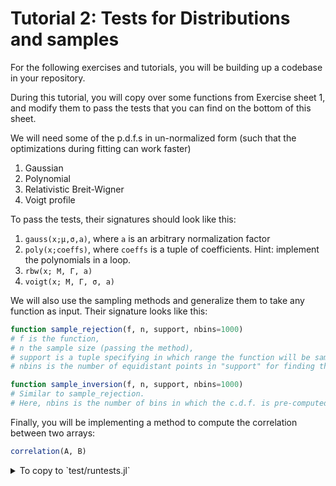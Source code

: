 # Tutorial 2: Tests for Distributions and samples

For the following exercises and tutorials, you will be building up a codebase in your repository.

During this tutorial, you will copy over some functions from Exercise sheet 1, and modify them to pass the tests that you can find on the bottom of this sheet.

We will need some of the p.d.f.s in un-normalized form (such that the optimizations during fitting can work faster)
1. Gaussian
2. Polynomial
3. Relativistic Breit-Wigner
4. Voigt profile

To pass the tests, their signatures should look like this:
1. `gauss(x;μ,σ,a)`, where `a` is an arbitrary normalization factor
2. `poly(x;coeffs)`, where `coeffs` is a tuple of coefficients. Hint: implement the polynomials in a loop.
3. `rbw(x; M, Γ, a)`
4. `voigt(x; M, Γ, σ, a)`

We will also use the sampling methods and generalize them to take any function as input. Their signature looks like this:

```julia
function sample_rejection(f, n, support, nbins=1000)
# f is the function,
# n the sample size (passing the method),
# support is a tuple specifying in which range the function will be sampled
# nbins is the number of equidistant points in "support" for finding the maximum of the function (the default value is 1000)
```

```julia
function sample_inversion(f, n, support, nbins=1000)
# Similar to sample_rejection.
# Here, nbins is the number of bins in which the c.d.f. is pre-computed. See lecture-02-a for details.
```

Finally, you will be implementing a method to compute the correlation between two arrays:
```julia
correlation(A, B)
```

<details> <summary> To copy to `test/runtests.jl`</summary>
Here is the code you copy over to your `test/runtests.jl` file

```julia
using Test
using DataAnalysisWS2425
using DataAnalysisWS2425.QuadGK
using DataAnalysisWS2425.Random

# test the implementation of gauss
@testset "gaussian" begin
    @test DataAnalysisWS2425.gauss(1.1;μ=0.4,σ=0.7,a=1.) == 0.6065306597126333
    @test DataAnalysisWS2425.gauss(2268.1;μ=2286.4,σ=7.,a=1.) == 0.03280268530267093
end

# test the implementation of poly
@testset "polynomials" begin
    @test DataAnalysisWS2425.poly(1.3;coeffs=(1.1,0.5)) == 1.75
    @test DataAnalysisWS2425.poly(1.3;coeffs=(0.,-0.5,0.3,1.7)) == 3.5919000000000008
end

# test the implementation of rbw
@testset "relativistic Breit-Wigner" begin
    @test DataAnalysisWS2425.rbw(1530.; M=1532., Γ=9., a=1532*1532.) == 0.010311498077081241
    @test DataAnalysisWS2425.rbw(11.3; M=12., Γ=.3, a=144.) == 0.5161732492496677
end

# test the implementation of voigt
@testset "Voigt profile" begin
    @test DataAnalysisWS2425.voigt(1530.; M=1532., Γ=9., σ=6., a=1532) == 0.10160430090139255
    @test DataAnalysisWS2425.voigt(4.2; M=4.3, Γ=.1, σ=.05, a=1.) == 0.1952796435889611
end

# test the implementation of sample_rejection
@testset "Rejection sampling" begin
    Random.seed!(1234)
    @test DataAnalysisWS2425.sample_rejection(x->DataAnalysisWS2425.gauss(x; μ=2286.4,σ=7.,a=1.),3,(2240.,2330.)) == [2284.4824880201377, 2290.863082333516, 2296.4114519317136]
    @test DataAnalysisWS2425.sample_rejection(x->DataAnalysisWS2425.voigt(x; M=1532., Γ=9., σ=6., a=1532),2,(1500.,1560.)) == [1535.3323235714606, 1534.4594091166991]
end

# test the implementation of sample_inversion
@testset "Inversion sampling" begin
    Random.seed!(1234)
    @test DataAnalysisWS2425.sample_inversion(x->DataAnalysisWS2425.gauss(x; μ=0.4,σ=0.7,a=1.),4,(-4.,4.)) == [0.5438341871307295, 1.733853123918199, 0.4335500428402825, 1.1008379801314545]
    @test DataAnalysisWS2425.sample_inversion(x->DataAnalysisWS2425.rbw(x; M=1532., Γ=9., a=1532),3,(1500.,1560.)) == [1523.9607479415154, 1532.8935525470029, 1532.8572201887143]
end

# test the implementation of correlation
@testset "correlation" begin
    Random.seed!(1234)
    xv = rand(3)
    yv = randn(3)
    @test DataAnalysisWS2425.correlation(xv,yv) == 0.6008493488865081
    @test DataAnalysisWS2425.correlation(xv,2*yv) == DataAnalysisWS2425.correlation(xv,yv)
    @test DataAnalysisWS2425.correlation(xv,xv+yv) == 0.7197187369786976
end
```
</details>